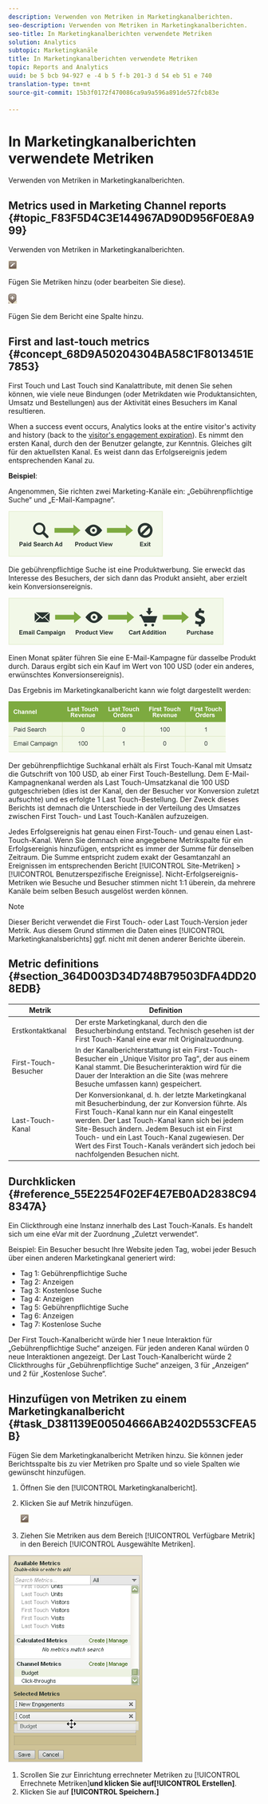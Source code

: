 ```yaml
---
description: Verwenden von Metriken in Marketingkanalberichten.
seo-description: Verwenden von Metriken in Marketingkanalberichten.
seo-title: In Marketingkanalberichten verwendete Metriken
solution: Analytics
subtopic: Marketingkanäle
title: In Marketingkanalberichten verwendete Metriken
topic: Reports and Analytics
uuid: be 5 bcb 94-927 e -4 b 5 f-b 201-3 d 54 eb 51 e 740
translation-type: tm+mt
source-git-commit: 15b3f0172f470086ca9a9a596a891de572fcb83e

---
```



# In Marketingkanalberichten verwendete Metriken

Verwenden von Metriken in Marketingkanalberichten.

## Metrics used in Marketing Channel reports {#topic_F83F5D4C3E144967AD90D956F0E8A999}

Verwenden von Metriken in Marketingkanalberichten.

![](assets/metric_edit_icon.png)

Fügen Sie Metriken hinzu (oder bearbeiten Sie diese).

![](assets/add_column_icon.png)

Fügen Sie dem Bericht eine Spalte hinzu.

## First and last-touch metrics {#concept_68D9A50204304BA58C1F8013451E7853}

First Touch und Last Touch sind Kanalattribute, mit denen Sie sehen können, wie viele neue Bindungen (oder Metrikdaten wie Produktansichten, Umsatz und Bestellungen) aus der Aktivität eines Besuchers im Kanal resultieren.

When a success event occurs, Analytics looks at the entire visitor's activity and history (back to the [visitor's engagement expiration](../../components/c-marketing-channels/visitor-engagement.md#topic_32ADFDB12D3A4F35843A4545AC97C49F)). Es nimmt den ersten Kanal, durch den der Benutzer gelangte, zur Kenntnis. Gleiches gilt für den aktuellsten Kanal. Es weist dann das Erfolgsereignis jedem entsprechenden Kanal zu.

<!-- 

<note>
  A first-touch value has a rolling expiration based on the frequency of a visitor returning to the site. This first-touch expiration resets whenever a visitor returns to the site. This effects reporting by causing first-touch values to persist longer than you might expect. For example, this can occur if an instance of an first-touch channel was created a year ago. Remove the values on the eVar in the admin console to reset. 
</note>

 -->

**Beispiel**: 

Angenommen, Sie richten zwei Marketing-Kanäle ein: „Gebührenpflichtige Suche“ und „E-Mail-Kampagne“.

![](assets/paid_search.png)

Die gebührenpflichtige Suche ist eine Produktwerbung. Sie erweckt das Interesse des Besuchers, der sich dann das Produkt ansieht, aber erzielt kein Konversionsereignis.

![](assets/email_campaign.png)

Einen Monat später führen Sie eine E-Mail-Kampagne für dasselbe Produkt durch. Daraus ergibt sich ein Kauf im Wert von 100 USD (oder ein anderes, erwünschtes Konversionsereignis).

Das Ergebnis im Marketingkanalbericht kann wie folgt dargestellt werden:

![](assets/report-graphic.png)

Der gebührenpflichtige Suchkanal erhält als First Touch-Kanal mit Umsatz die Gutschrift von 100 USD, ab einer First Touch-Bestellung. Dem E-Mail-Kampagnenkanal werden als Last Touch-Umsatzkanal die 100 USD gutgeschrieben (dies ist der Kanal, den der Besucher vor Konversion zuletzt aufsuchte) und es erfolgte 1 Last Touch-Bestellung. Der Zweck dieses Berichts ist demnach die Unterschiede in der Verteilung des Umsatzes zwischen First Touch- und Last Touch-Kanälen aufzuzeigen.

Jedes Erfolgsereignis hat genau einen First-Touch- und genau einen Last-Touch-Kanal. Wenn Sie demnach eine angegebene Metrikspalte für ein Erfolgsereignis hinzufügen, entspricht es immer der Summe für denselben Zeitraum. Die Summe entspricht zudem exakt der Gesamtanzahl an Ereignissen im entsprechenden Bericht [!UICONTROL Site-Metriken] &gt; [!UICONTROL Benutzerspezifische Ereignisse]. Nicht-Erfolgsereignis-Metriken wie Besuche und Besucher stimmen nicht 1:1 überein, da mehrere Kanäle beim selben Besuch ausgelöst werden können.

>[!NOTE]
>
>Dieser Bericht verwendet die First Touch- oder Last Touch-Version jeder Metrik. Aus diesem Grund stimmen die Daten eines [!UICONTROL Marketingkanalsberichts] ggf. nicht mit denen anderer Berichte überein.

## Metric definitions {#section_364D003D34D748B79503DFA4DD208EDB}

| Metrik | Definition |
|--- |--- |
| Erstkontaktkanal | Der erste Marketingkanal, durch den die Besucherbindung entstand. Technisch gesehen ist der First Touch-Kanal eine evar mit Originalzuordnung. |
| First-Touch-Besucher | In der Kanalberichterstattung ist ein First-Touch-Besucher ein „Unique Visitor pro Tag“, der aus einem Kanal stammt. Die Besucherinteraktion wird für die Dauer der Interaktion an die Site (was mehrere Besuche umfassen kann) gespeichert. |
| Last-Touch-Kanal | Der Konversionkanal, d. h. der letzte Marketingkanal mit Besucherbindung, der zur Konversion führte. Als First Touch-Kanal kann nur ein Kanal eingestellt werden. Der Last Touch-Kanal kann sich bei jedem Site-Besuch ändern. Jedem Besuch ist ein First Touch- und ein Last Touch-Kanal zugewiesen. Der Wert des First Touch-Kanals verändert sich jedoch bei nachfolgenden Besuchen nicht. |

## Durchklicken {#reference_55E2254F02EF4E7EB0AD2838C948347A}

Ein Clickthrough eine Instanz innerhalb des Last Touch-Kanals. Es handelt sich um eine eVar mit der Zuordnung „Zuletzt verwendet“.

Beispiel: Ein Besucher besucht Ihre Website jeden Tag, wobei jeder Besuch über einen anderen Marketingkanal generiert wird:

* Tag 1: Gebührenpflichtige Suche
* Tag 2: Anzeigen
* Tag 3: Kostenlose Suche
* Tag 4: Anzeigen
* Tag 5: Gebührenpflichtige Suche
* Tag 6: Anzeigen
* Tag 7: Kostenlose Suche

Der First Touch-Kanalbericht würde hier 1 neue Interaktion für „Gebührenpflichtige Suche“ anzeigen. Für jeden anderen Kanal würden 0 neue Interaktionen angezeigt. Der Last Touch-Kanalbericht würde 2 Clickthroughs für „Gebührenpflichtige Suche“ anzeigen, 3 für „Anzeigen“ und 2 für „Kostenlose Suche“.

## Hinzufügen von Metriken zu einem Marketingkanalbericht {#task_D381139E00504666AB2402D553CFEA5B}

Fügen Sie dem Marketingkanalbericht Metriken hinzu. Sie können jeder Berichtsspalte bis zu vier Metriken pro Spalte und so viele Spalten wie gewünscht hinzufügen.

1. Öffnen Sie den [!UICONTROL Marketingkanalbericht].
1. Klicken Sie auf Metrik hinzufügen.

   ![](assets/metric_edit_icon.png)

1.  Ziehen Sie Metriken aus dem Bereich [!UICONTROL Verfügbare Metrik] in den Bereich [!UICONTROL Ausgewählte Metriken]. 

   ![Schritt Ergebnis](assets/metric_create.png)

1. Scrollen Sie zur Einrichtung errechneter Metriken zu [!UICONTROL Errechnete Metriken]**und klicken Sie auf[!UICONTROL Erstellen]**.
1. Klicken Sie auf **[!UICONTROL Speichern.]**
